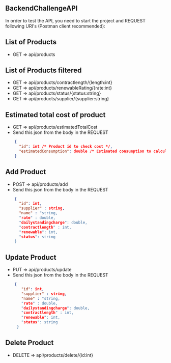 ## BackendChallengeAPI
In order to test the API, you need to start the project and REQUEST following URI's (Postman client recommended):

## List of Products
  * GET => api/products
  
## List of Products filtered
  * GET => api/products/contractlength/{length:int}
  * GET => api/products/renewableRating/{rate:int}
  * GET => api/products/status/{status:string}
  * GET => api/products/supplier/{supplier:string}

## Estimated total cost of product
  * GET => api/products/estimatedTotalCost 
  * Send this json from the body in the REQUEST 
  ```json    
      { 
        "id": int /* Product id to check cost */, 
        "estimatedConsumption": double /* Estimated consumption to calculate the cost */
      }
  ```
      
## Add Product
  * POST => api/products/add
  * Send this json from the body in the REQUEST
  ```json
      {
        "id": int,
        "supplier" : string,
        "name" : "string,
        "rate" : double,
        "dailystandingcharge": double,
        "contractlength" : int,
        "renewable": int,
        "status": string
      }
   ```
    
## Update Product
   * PUT => api/products/update
   * Send this json from the body in the REQUEST
   ```json
       {
          "id": int,
          "supplier" : string,
          "name" : "string,
          "rate" : double,
          "dailystandingcharge": double,
          "contractlength" : int,
          "renewable": int,
          "status": string
        }
   ```
       
## Delete Product
  * DELETE => api/products/delete/{id:int}

